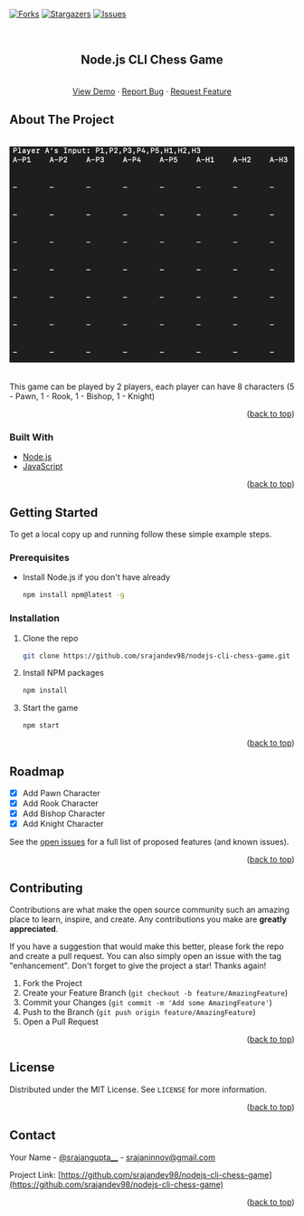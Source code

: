 <div id="top"></div>

[![Forks][forks-shield]][forks-url]
[![Stargazers][stars-shield]][stars-url]
[![Issues][issues-shield]][issues-url]


<!-- PROJECT LOGO -->
<br />
<div align="center">

<h2 align="center">Node.js CLI Chess Game</h2>

  <p align="center">
    <br />
    <a href="https://github.com/srajandev98/nodejs-cli-chess-game">View Demo</a>
    ·
    <a href="https://github.com/srajandev98/nodejs-cli-chess-game/issues">Report Bug</a>
    ·
    <a href="https://github.com/srajandev98/nodejs-cli-chess-game/issues">Request Feature</a>
  </p>
</div>


<!-- ABOUT THE PROJECT -->
## About The Project

<div align="center">
    <br/>
    <img src="./public/img/chess.gif" alt="Logo">
    <br/>
    <br/>
</div>

This game can be played by 2 players, each player can have 8 characters (5 - Pawn, 1 - Rook, 1 - Bishop, 1 - Knight)

<p align="right">(<a href="#top">back to top</a>)</p>



### Built With

* [Node.js](https://nodejs.org/)
* [JavaScript](https://reactjs.org/)

<p align="right">(<a href="#top">back to top</a>)</p>



<!-- GETTING STARTED -->
## Getting Started

To get a local copy up and running follow these simple example steps.

### Prerequisites

* Install Node.js if you don't have already
  ```sh
  npm install npm@latest -g
  ```

### Installation

1. Clone the repo
   ```sh
   git clone https://github.com/srajandev98/nodejs-cli-chess-game.git
   ```
2. Install NPM packages
   ```sh
   npm install
   ```
2. Start the game
   ```sh
   npm start
   ```

<p align="right">(<a href="#top">back to top</a>)</p>


<!-- ROADMAP -->
## Roadmap

- [x] Add Pawn Character
- [x] Add Rook Character
- [x] Add Bishop Character
- [x] Add Knight Character

See the [open issues](https://github.com/srajandev98/nodejs-cli-chess-game/issues) for a full list of proposed features (and known issues).

<p align="right">(<a href="#top">back to top</a>)</p>



<!-- CONTRIBUTING -->
## Contributing

Contributions are what make the open source community such an amazing place to learn, inspire, and create. Any contributions you make are **greatly appreciated**.

If you have a suggestion that would make this better, please fork the repo and create a pull request. You can also simply open an issue with the tag "enhancement".
Don't forget to give the project a star! Thanks again!

1. Fork the Project
2. Create your Feature Branch (`git checkout -b feature/AmazingFeature`)
3. Commit your Changes (`git commit -m 'Add some AmazingFeature'`)
4. Push to the Branch (`git push origin feature/AmazingFeature`)
5. Open a Pull Request

<p align="right">(<a href="#top">back to top</a>)</p>



<!-- LICENSE -->
## License

Distributed under the MIT License. See `LICENSE` for more information.

<p align="right">(<a href="#top">back to top</a>)</p>



<!-- CONTACT -->
## Contact

Your Name - [@srajangupta__](https://twitter.com/srajangupta__) - srajaninnov@gmail.com

Project Link: [https://github.com/srajandev98/nodejs-cli-chess-game](https://github.com/srajandev98/nodejs-cli-chess-game)

<p align="right">(<a href="#top">back to top</a>)</p>




<!-- MARKDOWN LINKS & IMAGES -->
<!-- https://www.markdownguide.org/basic-syntax/#reference-style-links -->
[forks-shield]: https://img.shields.io/github/forks/srajandev98/nodejs-cli-chess-game.svg?style=for-the-badge
[forks-url]: https://github.com/srajandev98/nodejs-cli-chess-game/network/members
[stars-shield]: https://img.shields.io/github/stars/srajandev98/nodejs-cli-chess-game.svg?style=for-the-badge
[stars-url]: https://github.com/srajandev98/nodejs-cli-chess-game/stargazers
[issues-shield]: https://img.shields.io/github/issues/srajandev98/nodejs-cli-chess-game.svg?style=for-the-badge
[issues-url]: https://github.com/srajandev98/nodejs-cli-chess-game/issues
